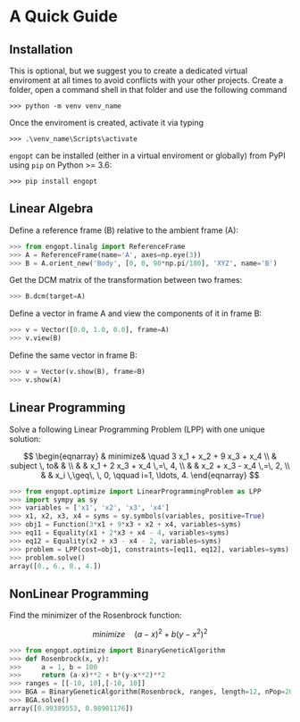 # A Quick Guide

## Installation
This is optional, but we suggest you to create a dedicated virtual enviroment at all times to avoid conflicts with your other projects. Create a folder, open a command shell in that folder and use the following command

```console
>>> python -m venv venv_name
```

Once the enviroment is created, activate it via typing

```console
>>> .\venv_name\Scripts\activate
```

`engopt` can be installed (either in a virtual enviroment or globally) from PyPI using `pip` on Python >= 3.6:

```console
>>> pip install engopt
```

## Linear Algebra

Define a reference frame (B) relative to the ambient frame (A):
```python
>>> from engopt.linalg import ReferenceFrame
>>> A = ReferenceFrame(name='A', axes=np.eye(3))
>>> B = A.orient_new('Body', [0, 0, 90*np.pi/180], 'XYZ', name='B')
```
Get the DCM matrix of the transformation between two frames:
```python
>>> B.dcm(target=A)
```
Define a vector in frame A and view the components of it in frame B:
```python
>>> v = Vector([0.0, 1.0, 0.0], frame=A)
>>> v.view(B)
```
Define the same vector in frame B:
```python
>>> v = Vector(v.show(B), frame=B)
>>> v.show(A)
```

## Linear Programming

Solve a following Linear Programming Problem (LPP) with one 
unique solution:

$$
\begin{eqnarray}
    & minimize&  \quad  3 x_1 + x_2 + 9 x_3 + x_4  \\
    & subject \, to& & \\
    & & x_1 + 2 x_3 + x_4 \,=\, 4, \\
    & & x_2 + x_3 - x_4 \,=\, 2, \\
    & & x_i \,\geq\, \, 0, \qquad i=1, \ldots, 4.
\end{eqnarray}
$$

```python
>>> from engopt.optimize import LinearProgrammingProblem as LPP
>>> import sympy as sy
>>> variables = ['x1', 'x2', 'x3', 'x4']
>>> x1, x2, x3, x4 = syms = sy.symbols(variables, positive=True)
>>> obj1 = Function(3*x1 + 9*x3 + x2 + x4, variables=syms)
>>> eq11 = Equality(x1 + 2*x3 + x4 - 4, variables=syms)
>>> eq12 = Equality(x2 + x3 - x4 - 2, variables=syms)
>>> problem = LPP(cost=obj1, constraints=[eq11, eq12], variables=syms)
>>> problem.solve()
array([0., 6., 0., 4.])
```

## NonLinear Programming

Find the minimizer of the Rosenbrock function:

$$
minimize  \quad  (a-x)^2 + b (y-x^2)^2
$$

```python
>>> from engopt.optimize import BinaryGeneticAlgorithm
>>> def Rosenbrock(x, y):
>>>     a = 1, b = 100
>>>     return (a-x)**2 + b*(y-x**2)**2
>>> ranges = [[-10, 10],[-10, 10]]
>>> BGA = BinaryGeneticAlgorithm(Rosenbrock, ranges, length=12, nPop=200)
>>> BGA.solve()
array([0.99389553, 0.98901176]) 
```
